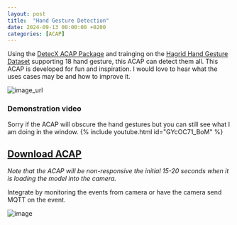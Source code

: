 ```yaml
---
layout: post
title:  "Hand Gesture Detection"
date: 2024-09-13 00:00:00 +0200
categories: [ACAP]
---
```


Using the [DetecX ACAP Package](https://pandosme.github.io/acap/2024/09/04/Custom_Object_Detection_Models.html) and trainging on the [Hagrid Hand Gesture Dataset](https://github.com/hukenovs/hagrid) supporting 18 hand gesture, this ACAP can detect them all. This ACAP is developed for fun and inspiration.  I would love to hear what the uses cases may be and how to improve it.  

![image_url](https://github.com/hukenovs/hagrid/blob/master/images/gestures.jpg)

### Demonstration video
Sorry if the ACAP will obscure the hand gestures but you can still see what I am doing in the window.
{% include youtube.html id="GYcOC71_BoM" %}

## [Download ACAP](https://www.dropbox.com/scl/fi/92rsm7zkqxlaqvxlfq038/HandGestures.zip?rlkey=ukyzhemobwgncuw2zi47099f6&st=y1r6ictd&dl=1)

_Note that the ACAP will be non-responsive the initial 15-20 seconds when it is loading the model into the camera._

Integrate by monitoring the events from camera or have the camera send MQTT on the event.  


![image](https://api.aintegration.team/image/hand)
